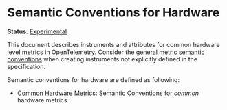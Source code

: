 <!--- Hugo front matter used to generate the website version of this page:
linkTitle: Hardware
--->

# Semantic Conventions for Hardware

**Status**: [Experimental][DocumentStatus]

This document describes instruments and attributes for common hardware level
metrics in OpenTelemetry. Consider the [general metric semantic conventions](/docs/general/metrics.md#general-metric-semantic-conventions)
when creating instruments not explicitly defined in the specification.

Semantic conventions for hardware are defined as following:

* [Common Hardware Metrics](common.md): Semantic Conventions for *common* hardware metrics.

[DocumentStatus]: https://opentelemetry.io/docs/specs/otel/document-status

